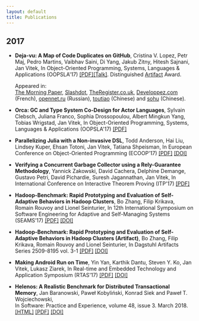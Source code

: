 ```yaml
---
layout: default
title: Publications
---
```


## 2017

- **Deja-vu: A Map of Code Duplicates on GitHub**,
  Cristina V. Lopez, Petr Maj, Pedro Martins, Vaibhav Saini, Di Yang, Jakub Zitny, Hitesh Sajnani, Jan Vitek, 
  In Object-Oriented Programming, Systems, Languages & Applications (OOPSLA'17)
  [[PDF]](http://janvitek.org/pubs/oopsla17b.pdf)[[Talk]](https://www.youtube.com/watch?v=4M-ASEpVOaY).
  Distinguished [Artifact](http://mondego.ics.uci.edu/projects/dejavu/) Award.
  
  Appeared in:    
  [The Morning Paper](http://blog.acolyer.org/2017/11/20/dejavu-a-map-of-code-duplicates-on-github),
  [Slashdot](https://developers.slashdot.org/story/17/11/23/2352233/more-than-half-of-github-is-duplicate-code-researchers-find),
  [TheRegister.co.uk](https://www.theregister.co.uk/2017/11/21/github_duplicate_code/),
  [Developpez.com](https://www.developpez.com/actu/175363/GitHub-des-chercheurs-estiment-que-plus-de-la-moitie-des-codes-ecrits-en-Java-Python-C-Cplusplus-et-JavaScript-sont-dupliques/) (French),
  [opennet.ru](https://www.opennet.ru/opennews/art.shtml?num=47596) (Russian),
  [toutiao](https://www.toutiao.com/a6491879685222302221/) (Chinese) 
  and [sohu](http://www.sohu.com/a/206363660_114760) (Chinese).

- **Orca: GC and Type System Co-Design for Actor Languages**,
  Sylvain Clebsch, Juliana Franco, Sophia Drossopoulou, Albert Mingkun Yang, Tobias Wrigstad, Jan Vitek,
  In Object-Oriented Programming, Systems, Languages & Applications (OOPSLA'17)
  [[PDF]](http://janvitek.org/pubs/oopsla17a.pdf)

- **Parallelizing Julia with a Non-invasive DSL**,
  Todd Anderson, Hai Liu, Lindsey Kuper, Ehsan Totoni, Jan Vitek, Tatiana Shpeisman,
  In European Conference on Object-Oriented Programming (ECOOP'17)
  [[PDF]](http://janvitek.org/pubs/ecoop17.pdf)
  [[DOI]](http://dx.doi.org/10.4230/LIPIcs.ECOOP.2017.4)

- **Verifying a Concurrent Garbage Collector using a Rely-Guarantee Methodology**,
  Yannick Zakowski, David Cachera, Delphine Demange, Gustavo Petri, David Pichardie, Suresh Jagannathan, Jan Vitek,
  In International Conference on Interactive Theorem Proving (ITP'17)
  [[PDF]](http://janvitek.org/pubs/ITP17.pdf)

- **Hadoop-Benchmark: Rapid Prototyping and Evaluation of Self-Adaptive Behaviors in Hadoop Clusters**,
  Bo Zhang, Filip Krikava, Romain Rouvoy and Lionel Seinturier,
  In 12th International Symposium on Software Engineering for Adaptive and Self-Managing Systems (SEAMS’17)
  [[PDF]](https://hal.inria.fr/hal-01475635.pdf)
  [[DOI]](http://dx.doi.org/10.1109/SEAMS.2017.15)
    
- **Hadoop-Benchmark: Rapid Prototyping and Evaluation of Self-Adaptive Behaviors in Hadoop Clusters (Artifact)**,
  Bo Zhang, Filip Krikava, Romain Rouvoy and Lionel Seinturier,
  In Dagstuhl Artifacts Series 2509-8195 vol. 3-1
  [[PDF]](http://drops.dagstuhl.de/opus/volltexte/2017/7139) 
  [[DOI]](http://dx.doi.org/10.4230/DARTS.3.1.1)

- **Making Android Run on Time**,
  Yin Yan, Karthik Dantu, Steven Y. Ko, Jan Vitek, Lukasz Ziarek,
  In Real-time and Embedded Technology and Application Symposium (RTAS'17)
  [[PDF]](http://janvitek.org/pubs/rtas17.pdf)
  [[DOI]](https://doi.org/10.1109/RTAS.2017.38)

- **Helenos: A Realistic Benchmark for Distributed Transactional Memory**,
  Jan Baranowski, Paweł Kobyliński, Konrad Siek and Paweł T. Wojciechowski,  
  In Software: Practice and Experience, volume 48, issue 3. March 2018.
  [[HTML]](http://onlinelibrary.wiley.com/doi/10.1002/spe.2548/full)
  [[PDF]](https://arxiv.org/abs/1603.07899)
  [[DOI]](http://dx.doi.org/10.1002/spe.2548)

